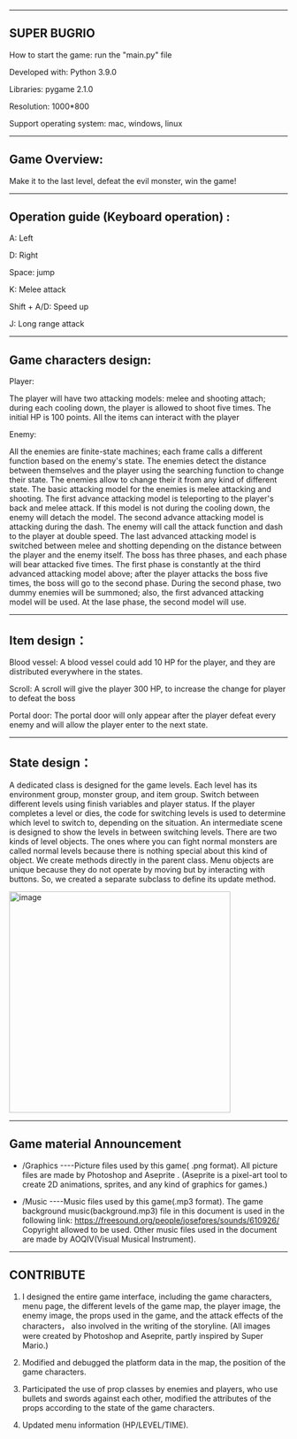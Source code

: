 -------------------------------
SUPER BUGRIO
-------------------------------

How to start the game: run the "main.py" file

Developed with: Python 3.9.0

Libraries: pygame 2.1.0

Resolution: 1000*800

Support operating system: mac, windows, linux


-------------------------------
Game Overview: 
-------------------------------
Make it to the last level, defeat the evil monster, win the game!

-------------------------------
Operation guide (Keyboard operation) :	
-------------------------------
A: Left

D: Right

Space: jump

K: Melee attack	

Shift + A/D: Speed up

J: Long range attack


-------------------------------
Game characters design:
-------------------------------
Player:

The player will have two attacking models: melee and shooting attach; during each cooling down, the player is allowed to shoot five times. The initial HP is 100 points. All the items can interact with the player

Enemy:

All the enemies are finite-state machines; each frame calls a different function based on the enemy's state. The enemies detect the distance between themselves and the player using the searching function to change their state. The enemies allow to change their it from any kind of different state.
The basic attacking model for the enemies is melee attacking and shooting. The first advance attacking model is teleporting to the player's back and melee attack. If this model is not during the cooling down, the enemy will detach the model. The second advance attacking model is attacking during the dash. The enemy will call the attack function and dash to the player at double speed. The last advanced attacking model is switched between melee and shotting depending on the distance between the player and the enemy itself.
The boss has three phases, and each phase will bear attacked five times. The first phase is constantly at the third advanced attacking model above; after the player attacks the boss five times, the boss will go to the second phase. During the second phase, two dummy enemies will be summoned; also, the first advanced attacking model will be used. At the lase phase, the second model will use.

-------------------------------
Item design：
-------------------------------

Blood vessel: A blood vessel could add 10 HP for the player, and they are distributed everywhere in the states.

Scroll: A scroll will give the player 300 HP, to increase the change for player to defeat the boss

Portal door: The portal door will only appear after the player defeat every enemy and will allow the player enter to the next state.


-------------------------------
State design：
-------------------------------
A dedicated class is designed for the game levels. Each level has its environment group, monster group, and item group. Switch between different levels using finish variables and player status. If the player completes a level or dies, the code for switching levels is used to determine which level to switch to, depending on the situation. An intermediate scene is designed to show the levels in between switching levels.
There are two kinds of level objects. The ones where you can fight normal monsters are called normal levels because there is nothing special about this kind of object. We create methods directly in the parent class. Menu objects are unique because they do not operate by moving but by interacting with buttons. So, we created a separate subclass to define its update method.

<img width="400" alt="image" src="https://user-images.githubusercontent.com/93944793/202769834-d389d00d-b2e7-4677-8285-e9f7ca11fcdb.png">



-------------------------------
Game material Announcement
-------------------------------

* /Graphics  ----Picture files used by this game( .png format). 
	All picture files are made by Photoshop and Aseprite .
	(Aseprite is a pixel-art tool to create 2D animations, sprites, and any kind of graphics for games.) 

* /Music ----Music files used by this game(.mp3 format).
	The game background music(background.mp3) file in this document is used in the following link:
	https://freesound.org/people/josefpres/sounds/610926/
	Copyright allowed to be used.
	Other music files used in the document are made by AOQIV(Visual Musical Instrument).
 
-------------------------------
CONTRIBUTE
-------------------------------
1. I designed the entire game interface, including the game characters, menu page, the different levels of the game map, the player image, the enemy image, the props used in the game, and the attack effects of the characters， also involved in the writing of the storyline.
(All images were created by Photoshop and Aseprite, partly inspired by Super Mario.)

2. Modified and debugged the platform data in the map, the position of the game characters.

3. Participated the use of prop classes by enemies and players, who use bullets and swords against each other, modified the attributes of the props according to the state of the game characters.

4. Updated menu information (HP/LEVEL/TIME).



